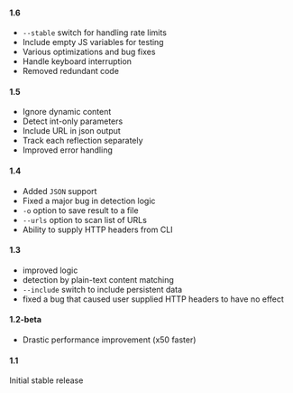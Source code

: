 #### 1.6
- `--stable` switch for handling rate limits
- Include empty JS variables for testing
- Various optimizations and bug fixes
- Handle keyboard interruption
- Removed redundant code

#### 1.5
- Ignore dynamic content
- Detect int-only parameters
- Include URL in json output
- Track each reflection separately
- Improved error handling

#### 1.4
- Added `JSON` support
- Fixed a major bug in detection logic
- `-o` option to save result to a file
- `--urls` option to scan list of URLs
- Ability to supply HTTP headers from CLI

#### 1.3
- improved logic
- detection by plain-text content matching
- `--include` switch to include persistent data
- fixed a bug that caused user supplied HTTP headers to have no effect

#### 1.2-beta
- Drastic performance improvement (x50 faster)

#### 1.1
Initial stable release
